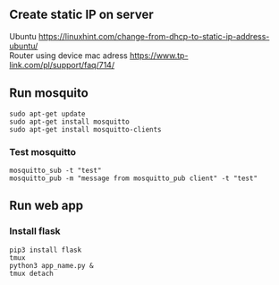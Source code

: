 ## Create static IP on server

Ubuntu https://linuxhint.com/change-from-dhcp-to-static-ip-address-ubuntu/  
Router using device mac adress https://www.tp-link.com/pl/support/faq/714/

## Run mosquito
`sudo apt-get update`  
`sudo apt-get install mosquitto`  
`sudo apt-get install mosquitto-clients`

### Test mosquitto  
`mosquitto_sub -t "test"`  
`mosquitto_pub -m "message from mosquitto_pub client" -t "test"`

## Run web app
### Install flask
`pip3 install flask`  
`tmux`  
`python3 app_name.py &`  
`tmux detach`
